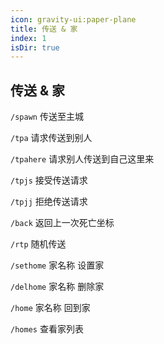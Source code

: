 ```yaml
---
icon: gravity-ui:paper-plane
title: 传送 & 家
index: 1
isDir: true
---
```


## 传送 & 家

`/spawn` 传送至主城

`/tpa` 请求传送到别人

`/tpahere` 请求别人传送到自己这里来

`/tpjs` 接受传送请求

`/tpjj` 拒绝传送请求

`/back` 返回上一次死亡坐标

`/rtp` 随机传送

`/sethome` 家名称 设置家

`/delhome` 家名称 删除家

`/home` 家名称 回到家

`/homes` 查看家列表
